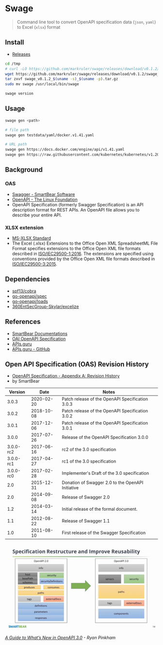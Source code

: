 # Swage

> Command line tool to convert OpenAPI specification data (`json`, `yaml`) to Excel (`xlsx`) format

## Install

- [Releases](https://github.com/markruler/swage/releases)

```bash
cd /tmp
# curl -LO https://github.com/markruler/swage/releases/download/v0.1.2/swage_v0.1.2_$(uname -s)_$(uname -p).tar.gz
wget https://github.com/markruler/swage/releases/download/v0.1.2/swage_v0.1.2_$(uname -s)_$(uname -p).tar.gz
tar zxvf swage_v0.1.2_$(uname -s)_$(uname -p).tar.gz
sudo mv swage /usr/local/bin/swage
```

```bash
swage version
```

## Usage

```bash
swage gen <path>
```

```bash
# file path
swage gen testdata/yaml/docker.v1.41.yaml
```

```bash
# URL path
swage gen https://docs.docker.com/engine/api/v1.41.yaml
swage gen https://raw.githubusercontent.com/kubernetes/kubernetes/v1.20.5/api/openapi-spec/swagger.json
```

## Background

### OAS

- [Swagger - SmartBear Software](https://swagger.io/docs/specification/about)
- [OpenAPI - The Linux Foundation](https://www.openapis.org/about)
- OpenAPI Specification (formerly Swagger Specification) is an API description format for REST APIs. An OpenAPI file allows you to describe your entire API.

### XLSX extension

- [MS-XLSX Standard](https://docs.microsoft.com/en-us/openspecs/office_standards/ms-xlsx/)
- The Excel (.xlsx) Extensions to the Office Open XML SpreadsheetML File Format specifies extensions
  to the Office Open XML file formats described in [ISO/IEC29500-1:2016](https://www.iso.org/standard/71691.html).
  The extensions are specified using conventions provided by the Office Open XML file formats
  described in [ISO/IEC29500-3:2015](https://www.iso.org/standard/65533.html).

## Dependencies

- [spf13/cobra](https://github.com/spf13/cobra)
- [go-openapi/spec](https://github.com/go-openapi/spec)
- [go-openapi/loads](https://github.com/go-openapi/loads)
- [360EntSecGroup-Skylar/excelize](https://github.com/360EntSecGroup-Skylar/excelize)

## References

- [SmartBear Documentations](https://swagger.io/docs/specification)
- [OAI OpenAPI Specification](https://github.com/OAI/OpenAPI-Specification)
- [APIs.guru](https://apis.guru/browse-apis/)
- [APIs.guru - GitHub](https://github.com/APIs-guru/openapi-directory)

## Open API Specification (OAS) Revision History

- [OpenAPI Specification - Appendix A: Revision History](https://swagger.io/specification/#appendix-a-revision-history)
- by SmartBear

| Version   | Date       | Notes                                             |
| --------- | ---------- | ------------------------------------------------- |
| 3.0.3     | 2020-02-20 | Patch release of the OpenAPI Specification 3.0.3  |
| 3.0.2     | 2018-10-08 | Patch release of the OpenAPI Specification 3.0.2  |
| 3.0.1     | 2017-12-06 | Patch release of the OpenAPI Specification 3.0.1  |
| 3.0.0     | 2017-07-26 | Release of the OpenAPI Specification 3.0.0        |
| 3.0.0-rc2 | 2017-06-16 | rc2 of the 3.0 specification                      |
| 3.0.0-rc1 | 2017-04-27 | rc1 of the 3.0 specification                      |
| 3.0.0-rc0 | 2017-02-28 | Implementer's Draft of the 3.0 specification      |
| 2.0       | 2015-12-31 | Donation of Swagger 2.0 to the OpenAPI Initiative |
| 2.0       | 2014-09-08 | Release of Swagger 2.0                            |
| 1.2       | 2014-03-14 | Initial release of the formal document.           |
| 1.1       | 2012-08-22 | Release of Swagger 1.1                            |
| 1.0       | 2011-08-10 | First release of the Swagger Specification        |

![OAS Version](docs/images/oas-version.jpg)

_[A Guide to What’s New in OpenAPI 3.0](https://swagger.io/blog/news/whats-new-in-openapi-3-0/) - Ryan Pinkham_
